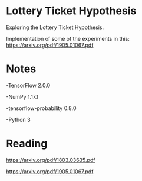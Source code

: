 # Lottery Ticket Hypothesis

Exploring the Lottery Ticket Hypothesis.

Implementation of some of the experiments in this: https://arxiv.org/pdf/1905.01067.pdf

# Notes

-TensorFlow 2.0.0

-NumPy 1.17.1

-tensorflow-probability 0.8.0

-Python 3


# Reading

https://arxiv.org/pdf/1803.03635.pdf

https://arxiv.org/pdf/1905.01067.pdf
